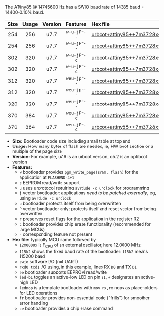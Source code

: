 The ATtiny85 @ 14745600 Hz has a SWIO baud rate of 14385 baud = 14400-0.10% baud.

|Size|Usage|Version|Features|Hex file|
|:-:|:-:|:-:|:-:|:--|
|254|256|u7.7|`w-u-jPr--`|[urboot+attiny85++7m3728x++++7k2_swio_rxb4_txb3_led+b1.hex](https://raw.githubusercontent.com/stefanrueger/urboot.hex/main/mcus/attiny85/external_oscillator/fcpu++7m3728_Hz/br++++7k2_bps/urboot+attiny85++7m3728x++++7k2_swio_rxb4_txb3_led+b1.hex)|
|254|256|u7.7|`w-u-jPr--`|[urboot+attiny85++7m3728x++++7k2_swio_rxb4_txb3_lednop.hex](https://raw.githubusercontent.com/stefanrueger/urboot.hex/main/mcus/attiny85/external_oscillator/fcpu++7m3728_Hz/br++++7k2_bps/urboot+attiny85++7m3728x++++7k2_swio_rxb4_txb3_lednop.hex)|
|302|320|u7.7|`w-u-jPr-c`|[urboot+attiny85++7m3728x++++7k2_swio_rxb4_txb3_led+b1_fr_ce.hex](https://raw.githubusercontent.com/stefanrueger/urboot.hex/main/mcus/attiny85/external_oscillator/fcpu++7m3728_Hz/br++++7k2_bps/urboot+attiny85++7m3728x++++7k2_swio_rxb4_txb3_led+b1_fr_ce.hex)|
|302|320|u7.7|`w-u-jPr-c`|[urboot+attiny85++7m3728x++++7k2_swio_rxb4_txb3_lednop_fr_ce.hex](https://raw.githubusercontent.com/stefanrueger/urboot.hex/main/mcus/attiny85/external_oscillator/fcpu++7m3728_Hz/br++++7k2_bps/urboot+attiny85++7m3728x++++7k2_swio_rxb4_txb3_lednop_fr_ce.hex)|
|312|320|u7.7|`weu-jpr--`|[urboot+attiny85++7m3728x++++7k2_swio_rxb4_txb3_ee_led+b1.hex](https://raw.githubusercontent.com/stefanrueger/urboot.hex/main/mcus/attiny85/external_oscillator/fcpu++7m3728_Hz/br++++7k2_bps/urboot+attiny85++7m3728x++++7k2_swio_rxb4_txb3_ee_led+b1.hex)|
|312|320|u7.7|`weu-jpr--`|[urboot+attiny85++7m3728x++++7k2_swio_rxb4_txb3_ee_lednop.hex](https://raw.githubusercontent.com/stefanrueger/urboot.hex/main/mcus/attiny85/external_oscillator/fcpu++7m3728_Hz/br++++7k2_bps/urboot+attiny85++7m3728x++++7k2_swio_rxb4_txb3_ee_lednop.hex)|
|320|320|u7.7|`weu-jPr--`|[urboot+attiny85++7m3728x++++7k2_swio_rxb4_txb3_ee.hex](https://raw.githubusercontent.com/stefanrueger/urboot.hex/main/mcus/attiny85/external_oscillator/fcpu++7m3728_Hz/br++++7k2_bps/urboot+attiny85++7m3728x++++7k2_swio_rxb4_txb3_ee.hex)|
|370|384|u7.7|`weu-jPr-c`|[urboot+attiny85++7m3728x++++7k2_swio_rxb4_txb3_ee_led+b1_fr_ce.hex](https://raw.githubusercontent.com/stefanrueger/urboot.hex/main/mcus/attiny85/external_oscillator/fcpu++7m3728_Hz/br++++7k2_bps/urboot+attiny85++7m3728x++++7k2_swio_rxb4_txb3_ee_led+b1_fr_ce.hex)|
|370|384|u7.7|`weu-jPr-c`|[urboot+attiny85++7m3728x++++7k2_swio_rxb4_txb3_ee_lednop_fr_ce.hex](https://raw.githubusercontent.com/stefanrueger/urboot.hex/main/mcus/attiny85/external_oscillator/fcpu++7m3728_Hz/br++++7k2_bps/urboot+attiny85++7m3728x++++7k2_swio_rxb4_txb3_ee_lednop_fr_ce.hex)|

- **Size:** Bootloader code size including small table at top end
- **Usage:** How many bytes of flash are needed, ie, HW boot section or a multiple of the page size
- **Version:** For example, u7.6 is an urboot version, o5.2 is an optiboot version
- **Features:**
  + `w` bootloader provides `pgm_write_page(sram, flash)` for the application at `FLASHEND-4+1`
  + `e` EEPROM read/write support
  + `u` uses urprotocol requiring `avrdude -c urclock` for programming
  + `j` vector bootloader: applications *need to be patched externally*, eg, using `avrdude -c urclock`
  + `p` bootloader protects itself from being overwritten
  + `P` vector bootloader only: protects itself and reset vector from being overwritten
  + `r` preserves reset flags for the application in the register R2
  + `c` bootloader provides chip erase functionality (recommended for large MCUs)
  + `-` corresponding feature not present
- **Hex file:** typically MCU name followed by
  + `12m0000x` is F<sub>CPU</sub> of an external oscillator, here 12.0000 MHz
  + `115k2` shows the fixed baud rate of the bootloader: `115k2` means 115200 baud
  + `swio` software I/O (not UART)
  + `rxd0 txd1` I/O using, in this example, lines RX `D0` and TX `D1`
  + `ee` bootloader supports EEPROM read/write
  + `led-b1` toggles an active-low LED on pin `B1`, `+` designates an active-high LED
  + `lednop` is a template bootloader with `mov rx,rx` nops as placeholders for LED operations
  + `fr` bootloader provides non-essential code ("frills") for smoother error handling
  + `ce` bootloader provides a chip erase command
